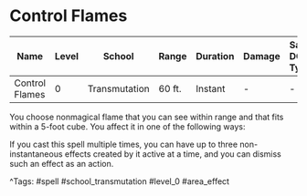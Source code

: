 # Control Flames

| Name | Level | School | Range | Duration | Damage | Save DC & Type |
|------|-------|--------|-------|----------|--------|----------------|
| Control Flames | 0 | Transmutation | 60 ft. | Instant | - | - |

You choose nonmagical flame that you can see within range and that fits within a 5-foot cube. You affect it in one of the following ways:

If you cast this spell multiple times, you can have up to three non-instantaneous effects created by it active at a time, and you can dismiss such an effect as an action.

^Tags: #spell #school_transmutation #level_0 #area_effect